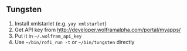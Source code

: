 ## Tungsten

1. Install xmlstarlet (e.g. `yay xmlstarlet`)
2. Get API key from http://developer.wolframalpha.com/portal/myapps/
3. Put it in `~/.wolfram_api_key`
4. Use `~/bin/rofi_run -t` or `~/bin/tungsten` directly
